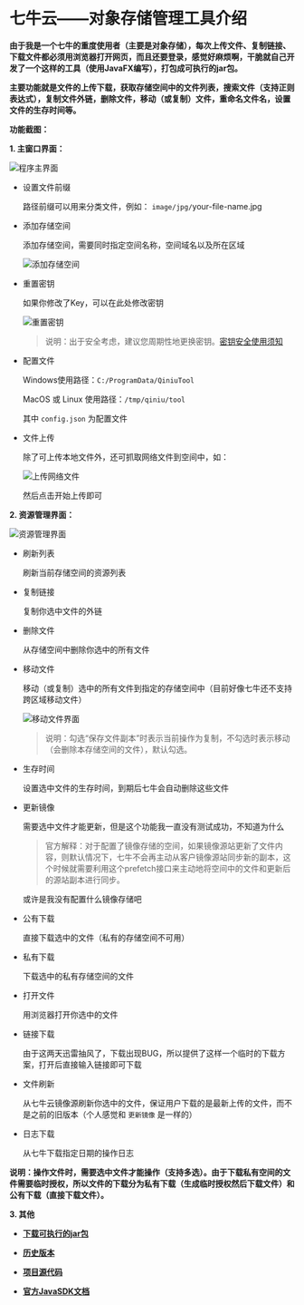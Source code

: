 # 七牛云——对象存储管理工具介绍

**由于我是一个七牛的重度使用者（主要是对象存储），每次上传文件、复制链接、下载文件都必须用浏览器打开网页，而且还要登录，感觉好麻烦啊，干脆就自己开发了一个这样的工具（使用JavaFX编写），打包成可执行的jar包。**

**主要功能就是文件的上传下载，获取存储空间中的文件列表，搜索文件（支持正则表达式），复制文件外链，删除文件，移动（或复制）文件，重命名文件名，设置文件的生存时间等。**

**功能截图：**

**1. 主窗口界面：**

![程序主界面](http://img.blog.csdn.net/20171015221834257?watermark/2/text/aHR0cDovL2Jsb2cuY3Nkbi5uZXQvcXFfMjY5NTQ3NzM=/font/5a6L5L2T/fontsize/400/fill/I0JBQkFCMA==/dissolve/70/gravity/SouthEast)

- 设置文件前缀

    路径前缀可以用来分类文件，例如： `image/jpg/`your-file-name.jpg

- 添加存储空间

    添加存储空间，需要同时指定空间名称，空间域名以及所在区域

    ![添加存储空间](http://img.blog.csdn.net/20171017122858110?watermark/2/text/aHR0cDovL2Jsb2cuY3Nkbi5uZXQvcXFfMjY5NTQ3NzM=/font/5a6L5L2T/fontsize/400/fill/I0JBQkFCMA==/dissolve/70/gravity/SouthEast)

- 重置密钥

    如果你修改了Key，可以在此处修改密钥

    ![重置密钥](http://img.blog.csdn.net/20171017123714044?watermark/2/text/aHR0cDovL2Jsb2cuY3Nkbi5uZXQvcXFfMjY5NTQ3NzM=/font/5a6L5L2T/fontsize/400/fill/I0JBQkFCMA==/dissolve/70/gravity/SouthEast)

    > 说明：出于安全考虑，建议您周期性地更换密钥。[密钥安全使用须知](https://developer.qiniu.com/kodo/kb/1334/the-access-key-secret-key-encryption-key-safe-use-instructions)

- 配置文件

    Windows使用路径：`C:/ProgramData/QiniuTool`

    MacOS 或 Linux 使用路径：`/tmp/qiniu/tool`

    其中 `config.json` 为配置文件

- 文件上传

    除了可上传本地文件外，还可抓取网络文件到空间中，如：

    ![上传网络文件](http://img.blog.csdn.net/20171017152757227?watermark/2/text/aHR0cDovL2Jsb2cuY3Nkbi5uZXQvcXFfMjY5NTQ3NzM=/font/5a6L5L2T/fontsize/400/fill/I0JBQkFCMA==/dissolve/70/gravity/SouthEast)

    然后点击开始上传即可

**2. 资源管理界面：**

![资源管理界面](http://img.blog.csdn.net/20171017153112198?watermark/2/text/aHR0cDovL2Jsb2cuY3Nkbi5uZXQvcXFfMjY5NTQ3NzM=/font/5a6L5L2T/fontsize/400/fill/I0JBQkFCMA==/dissolve/70/gravity/SouthEast)

- 刷新列表
        
    刷新当前存储空间的资源列表
        
- 复制链接

    复制你选中文件的外链

- 删除文件

    从存储空间中删除你选中的所有文件

- 移动文件

    移动（或复制）选中的所有文件到指定的存储空间中（目前好像七牛还不支持跨区域移动文件）
        
    ![移动文件界面](http://img.blog.csdn.net/20171015222512819?watermark/2/text/aHR0cDovL2Jsb2cuY3Nkbi5uZXQvcXFfMjY5NTQ3NzM=/font/5a6L5L2T/fontsize/400/fill/I0JBQkFCMA==/dissolve/70/gravity/SouthEast)

    > 说明：勾选“保存文件副本”时表示当前操作为复制，不勾选时表示移动（会删除本存储空间的文件），默认勾选。

- 生存时间

    设置选中文件的生存时间，到期后七牛会自动删除这些文件

- 更新镜像

    需要选中文件才能更新，但是这个功能我一直没有测试成功，不知道为什么

    > 官方解释：对于配置了镜像存储的空间，如果镜像源站更新了文件内容，则默认情况下，七牛不会再主动从客户镜像源站同步新的副本，这个时候就需要利用这个prefetch接口来主动地将空间中的文件和更新后的源站副本进行同步。

    或许是我没有配置什么镜像存储吧

- 公有下载

    直接下载选中的文件（私有的存储空间不可用）

- 私有下载

    下载选中的私有存储空间的文件

- 打开文件

    用浏览器打开你选中的文件

- 链接下载

    由于这两天迅雷抽风了，下载出现BUG，所以提供了这样一个临时的下载方案，打开后直接输入链接即可下载

- 文件刷新

    从七牛云镜像源刷新你选中的文件，保证用户下载的是最新上传的文件，而不是之前的旧版本（个人感觉和 `更新镜像` 是一样的）

- 日志下载

    从七牛下载指定日期的操作日志

**说明：操作文件时，需要选中文件才能操作（支持多选）。由于下载私有空间的文件需要临时授权，所以文件的下载分为私有下载（生成临时授权然后下载文件）和公有下载（直接下载文件）。**

**3. 其他**

- [**下载可执行的jar包**](http://oq3iwfipo.bkt.clouddn.com/tools/zhazhapan/qiniu.jar?v=3 "七牛云——对象存储管理工具jar包下载地址")

- [**历史版本**](https://github.com/zhazhapan/qiniu/releases) 

- [**项目源代码**](https://github.com/zhazhapan/qiniu "七牛云——对象存储管理工具项目源码地址")

- [**官方JavaSDK文档**](https://developer.qiniu.com/kodo/sdk/1239/java)